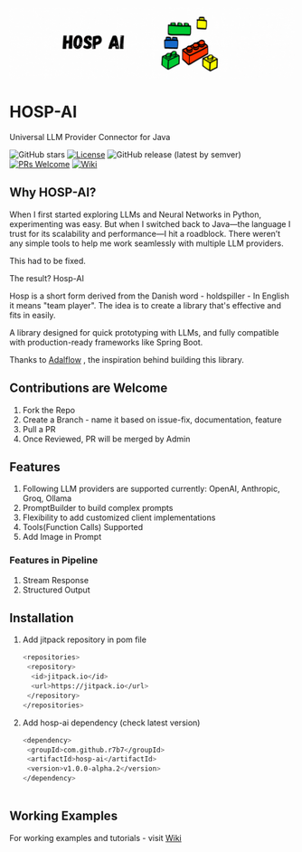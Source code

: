 ![Banner GIF](banner.gif)

# HOSP-AI
Universal LLM Provider Connector for Java

![GitHub stars](https://img.shields.io/github/stars/r7b7/hosp-ai?style=social)
[![License](https://img.shields.io/badge/License-Apache_2.0-blue.svg)](https://opensource.org/licenses/Apache-2.0)
![GitHub release (latest by semver)](https://img.shields.io/github/v/tag/r7b7/hosp-ai)
[![PRs Welcome](https://img.shields.io/badge/PRs-welcome-brightgreen.svg)](CONTRIBUTING.md)
[![Wiki](https://img.shields.io/badge/Documentation-Wiki-blue)](https://github.com/r7b7/hosp-ai/wiki)

## Why HOSP-AI?
When I first started exploring LLMs and Neural Networks in Python, experimenting was easy. But when I switched back to Java—the language I trust for its scalability and performance—I hit a roadblock. There weren’t any simple tools to help me work seamlessly with multiple LLM providers.

This had to be fixed.

The result? Hosp-AI 

Hosp is a short form derived from the Danish word - holdspiller - In English it means "team player". The idea is to create a library that's effective and fits in easily.

A library designed for quick prototyping with LLMs, and fully compatible with production-ready frameworks like Spring Boot.

Thanks to [Adalflow](https://github.com/SylphAI-Inc/AdalFlow) , the inspiration behind building this library.

## Contributions are Welcome 
1. Fork the Repo
2. Create a Branch - name it based on issue-fix, documentation, feature
3. Pull a PR
4. Once Reviewed, PR will be merged by Admin

## Features
1. Following LLM providers are supported currently: OpenAI, Anthropic, Groq, Ollama
2. PromptBuilder to build complex prompts
3. Flexibility to add customized client implementations 
4. Tools(Function Calls) Supported
5. Add Image in Prompt

### Features in Pipeline
1. Stream Response
2. Structured Output
      
## Installation
1. Add jitpack repository in pom file
    ```bash
    <repositories>
     <repository>
      <id>jitpack.io</id>
      <url>https://jitpack.io</url>
     </repository>
    </repositories>

2. Add hosp-ai dependency (check latest version)
    ```bash
    <dependency>
     <groupId>com.github.r7b7</groupId>
     <artifactId>hosp-ai</artifactId>
     <version>v1.0.0-alpha.2</version>
    </dependency>


   
## Working Examples
For working examples and tutorials - visit [Wiki](https://github.com/r7b7/hosp-ai/wiki)
